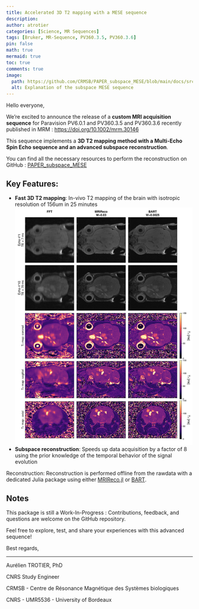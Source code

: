 ```yaml
---
title: Accelerated 3D T2 mapping with a MESE sequence
description: 
author: atrotier
categories: [Science, MR Sequences]
tags: [Bruker, MR-Sequence, PV360.3.5, PV360.3.6]
pin: false
math: true
mermaid: true
toc: true
comments: true
image:
  path: https://github.com/CRMSB/PAPER_subspace_MESE/blob/main/docs/src/img/fig_explain.png?raw=true
  alt: Explanation of the subspace MESE sequence
---
```


Hello everyone,

We’re excited to announce the release of a **custom MRI acquisition sequence** for Paravision PV6.0.1 and PV360.3.5 and PV360.3.6 recently published in MRM : https://doi.org/10.1002/mrm.30146

This sequence implements a **3D T2 mapping method with a Multi-Echo Spin Echo sequence and an advanced subspace reconstruction**.

You can find all the necessary resources to perform the reconstruction on GitHub : [PAPER_subspace_MESE](https://github.com/CRMSB/PAPER_subspace_MESE)

## Key Features:
- **Fast 3D T2 mapping**: In-vivo T2 mapping of the brain with isotropic resolution of 156um in 25 minutes
![](https://github.com/CRMSB/PAPER_subspace_MESE/blob/main/docs/src/img/fig_bart_julia.png?raw=true)
- **Subspace reconstruction**: Speeds up data acquisition by a factor of 8 using the prior knowledge of the temporal behavior of the signal evolution

Reconstruction: Reconstruction is performed offline from the rawdata with a dedicated Julia package using either [MRIReco.jl](https://github.com/MagneticResonanceImaging/MRIReco.jl) or [BART](https://mrirecon.github.io/bart/).

## Notes

This package is still a Work-In-Progress : Contributions, feedback, and questions are welcome on the GitHub repository.

Feel free to explore, test, and share your experiences with this advanced sequence!

Best regards,

---
Aurélien TROTIER, PhD

CNRS Study Engineer

CRMSB - Centre de Résonance Magnétique des Systèmes biologiques

CNRS - UMR5536 - University of Bordeaux